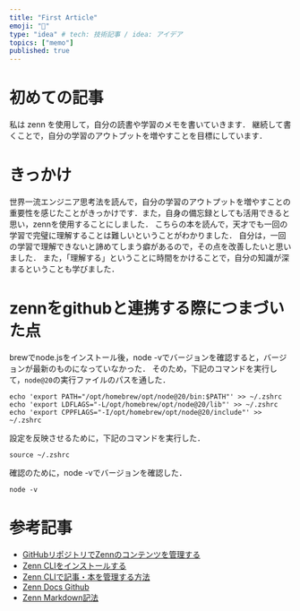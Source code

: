 ```yaml
---
title: "First Article"
emoji: "🐙"
type: "idea" # tech: 技術記事 / idea: アイデア
topics: ["memo"]
published: true
---
```


# 初めての記事
私は zenn を使用して，自分の読書や学習のメモを書いていきます．
継続して書くことで，自分の学習のアウトプットを増やすことを目標にしています．

# きっかけ
世界一流エンジニア思考法を読んで，自分の学習のアウトプットを増やすことの重要性を感じたことがきっかけです．また，自身の備忘録としても活用できると思い，zennを使用することにしました．
こちらの本を読んで，天才でも一回の学習で完璧に理解することは難しいということがわかりました．
自分は，一回の学習で理解できないと諦めてしまう癖があるので，その点を改善したいと思いました．
また，「理解する」ということに時間をかけることで，自分の知識が深まるということも学びました．

# zennをgithubと連携する際につまづいた点
brewでnode.jsをインストール後，node -vでバージョンを確認すると，バージョンが最新のものになっていなかった．
そのため，下記のコマンドを実行して，`node@20`の実行ファイルのパスを通した．
```
echo 'export PATH="/opt/homebrew/opt/node@20/bin:$PATH"' >> ~/.zshrc
echo 'export LDFLAGS="-L/opt/homebrew/opt/node@20/lib"' >> ~/.zshrc
echo 'export CPPFLAGS="-I/opt/homebrew/opt/node@20/include"' >> ~/.zshrc
```
設定を反映させるために，下記のコマンドを実行した．
```
source ~/.zshrc
```
確認のために，node -vでバージョンを確認した．
```
node -v
```

# 参考記事
- [GitHubリポジトリでZennのコンテンツを管理する](https://zenn.dev/zenn/articles/connect-to-github)
- [Zenn CLIをインストールする](https://zenn.dev/zenn/articles/install-zenn-cli)
- [Zenn CLIで記事・本を管理する方法](https://zenn.dev/zenn/articles/zenn-cli-guide)
- [Zenn Docs Github](https://github.com/zenn-dev/zenn-docs)
- [Zenn Markdown記法](https://zenn.dev/zenn/articles/markdown-guide)
